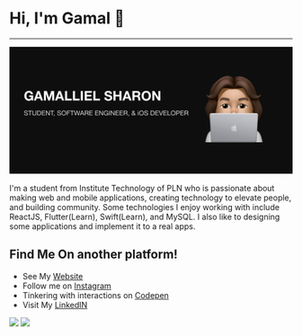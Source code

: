 # Hi, I'm Gamal 👋
<hr>
<img src="https://github.com/Gamalliel19/Gamalliel19/blob/master/banner.png">

<p>
I'm a student from Institute Technology of PLN who is passionate about making web and mobile applications, creating technology to elevate people, and building community. Some technologies I enjoy working with include ReactJS, Flutter(Learn), Swift(Learn), and MySQL. I also like to designing some applications and implement it to a real apps.
</p>

## Find Me On another platform!
- See My <a href="https://gamalliel19.github.io/Gamalliel-Portfolio/"> Website </a>
- Follow me on <a href="https://www.instagram.com/gmllshrn/" > Instagram </a>
- Tinkering with interactions on <a href="https://codepen.io/gamalliel19"> Codepen</a> 
- Visit My <a href="https://www.linkedin.com/feed/"> LinkedIN </a>

<p>
    <img src="https://github-readme-stats.vercel.app/api?username=Gamalliel19&hide=contribs,prs&show_icons=true&hide_border=true&title_color=000" />
    <img src="https://github-readme-stats.vercel.app/api/top-langs/?username=Gamalliel19&layout=compact" height=180 />
</p>

<!--
**Gamalliel19/Gamalliel19** is a ✨ _special_ ✨ repository because its `README.md` (this file) appears on your GitHub profile.

Here are some ideas to get you started:

- 🔭 I’m currently working on ...
- 🌱 I’m currently learning ...
- 👯 I’m looking to collaborate on ...
- 🤔 I’m looking for help with ...
- 💬 Ask me about ...
- 📫 How to reach me: ...
- 😄 Pronouns: ...
- ⚡ Fun fact: ...
-->
